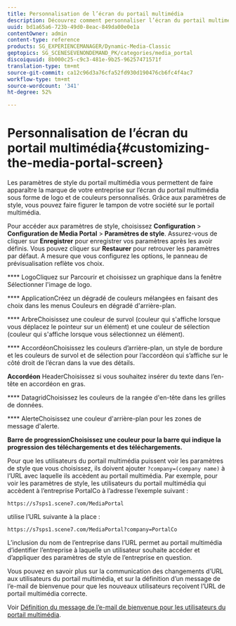 ```yaml
---
title: Personnalisation de l’écran du portail multimédia
description: Découvrez comment personnaliser l’écran du portail multimédia.
uuid: bd1a65a6-723b-49d0-8eac-849da00e0e1a
contentOwner: admin
content-type: reference
products: SG_EXPERIENCEMANAGER/Dynamic-Media-Classic
geptopics: SG_SCENESEVENONDEMAND_PK/categories/media_portal
discoiquuid: 8b000c25-c9c3-481e-9b25-96257471571f
translation-type: tm+mt
source-git-commit: ca12c96d3a76cfa52fd930d190476cb6fc4f4ac7
workflow-type: tm+mt
source-wordcount: '341'
ht-degree: 52%

---
```



# Personnalisation de l’écran du portail multimédia{#customizing-the-media-portal-screen}

Les paramètres de style du portail multimédia vous permettent de faire apparaître la marque de votre entreprise sur l’écran du portail multimédia sous forme de logo et de couleurs personnalisés. Grâce aux paramètres de style, vous pouvez faire figurer le tampon de votre société sur le portail multimédia. 

Pour accéder aux paramètres de style, choisissez **Configuration** > **Configuration de Media Portal** > **Paramètres de style**. Assurez-vous de cliquer sur **Enregistrer** pour enregistrer vos paramètres après les avoir définis. Vous pouvez cliquer sur **Restaurer** pour retrouver les paramètres par défaut. A mesure que vous configurez les options, le panneau de prévisualisation reflète vos choix.

**** LogoCliquez sur Parcourir et choisissez un graphique dans la fenêtre Sélectionner l&#39;image de logo.

**** ApplicationCréez un dégradé de couleurs mélangées en faisant des choix dans les menus Couleurs en dégradé d&#39;arrière-plan.

**** ArbreChoisissez une couleur de survol (couleur qui s&#39;affiche lorsque vous déplacez le pointeur sur un élément) et une couleur de sélection (couleur qui s&#39;affiche lorsque vous sélectionnez un élément).

**** AccordéonChoisissez les couleurs d’arrière-plan, un style de bordure et les couleurs de survol et de sélection pour l’accordéon qui s’affiche sur le côté droit de l’écran dans la vue des détails.

**Accordéon** HeaderChoisissez si vous souhaitez insérer du texte dans l’en-tête en accordéon en gras.

**** DatagridChoisissez les couleurs de la rangée d&#39;en-tête dans les grilles de données.

**** AlerteChoisissez une couleur d&#39;arrière-plan pour les zones de message d&#39;alerte.

**Barre de progressionChoisissez une couleur pour la barre qui indique la progression des téléchargements et des téléchargements.** 

Pour que les utilisateurs du portail multimédia puissent voir les paramètres de style que vous choisissez, ils doivent ajouter `?company=(company name)` à l’URL avec laquelle ils accèdent au portail multimédia. Par exemple, pour voir les paramètres de style, les utilisateurs du portail multimédia qui accèdent à l’entreprise PortalCo à l’adresse l’exemple suivant :

`https://s7sps1.scene7.com/MediaPortal`

utilise l’URL suivante à la place :

`https://s7sps1.scene7.com/MediaPortal?company=PortalCo`

L’inclusion du nom de l’entreprise dans l’URL permet au portail multimédia d’identifier l’entreprise à laquelle un utilisateur souhaite accéder et d’appliquer des paramètres de style de l’entreprise en question.

Vous pouvez en savoir plus sur la communication des changements d’URL aux utilisateurs du portail multimédia, et sur la définition d’un message de l’e-mail de bienvenue pour que les nouveaux utilisateurs reçoivent l’URL de portail multimédia correcte.

Voir [Définition du message de l’e-mail de bienvenue pour les utilisateurs du portail multimédia](adding-media-portal-users.md#setting_up_the_welcome_e_mail_message_for_media_portal_users).
